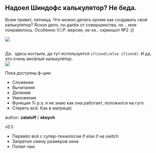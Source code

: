 ## Надоел Шиндофс калькулятор? Не беда.

Всем привет, пятница. Что можно делать кроме как создавать свой калькулятор? Ясное дело, он далёк от совершенства, но .. мне понравилось. Особенно V.I.P. версия, хе-хе.. скриншот №2 :))

![](https://github.com/zalatoff/QT_Calculator/blob/master/img_calc/calc_for_git.jpg?raw=true)

<br> Да.. здесь костыли, да тут используется `if(cond)/else if(cond)`. 
И да, это очень весёлый калькулятор.<br>
![](https://github.com/zalatoff/QT_Calculator/blob/master/img_calc/calc_for_git_v1.jpg?raw=true)

Пока доступны ф-ции:
* Сложения
* Вычитания
* Деления
* Умножения
* Функция % p.s: я не знаю как она работает, положился на гугл.
* Стереть всё. Как в матрице)


author: **zalatoff** / **skeych**

v0.1:
* Перевёл всё с супер-технологии if else if на switch
* Запретил смену размеров окна
* Попил чаю

